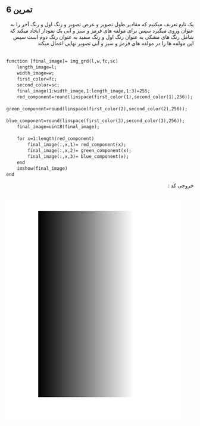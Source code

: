 ## تمرین 6
<div dir='rtl'>
  یک تابع تعریف میکنیم که مقادیر طول تصویر و عرض تصویر و رنگ اول و رنگ آخر را به عنوان وروی میگیرد سپس برای مولفه های قرمز و سبز و آبی یک نمودار ایجاد میکند که شامل رنگ های مشکی به عنوان رنگ اول و رنگ سفید به عنوان رنگ دوم است  سپس این مولفه ها را در مولفه های قرمز و سبز و آبی تصویر نهایی اعمال میکند
</div>
</br>

```
function [final_image]= img_grd(l,w,fc,sc)
    length_image=l;
    width_image=w;
    first_color=fc;
    second_color=sc;
    final_image(1:width_image,1:length_image,1:3)=255;  
    red_component=round(linspace(first_color(1),second_color(1),256));
    green_component=round(linspace(first_color(2),second_color(2),256));
    blue_component=round(linspace(first_color(3),second_color(3),256));
    final_image=uint8(final_image);
    
    for x=1:length(red_component)
        final_image(:,x,1)= red_component(x); 
        final_image(:,x,2)= green_component(x); 
        final_image(:,x,3)= blue_component(x); 
    end
    imshow(final_image)
end
```
<div dir='rtl'>
  خروجی کد :
</div>
</br>

![](p6.png)
